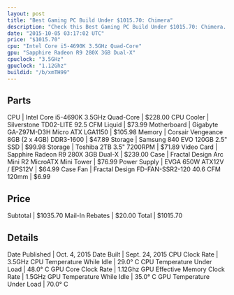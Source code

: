 ```yaml
---
layout: post
title: "Best Gaming PC Build Under $1015.70: Chimera"
description: "Check this Best Gaming PC Build Under $1015.70: Chimera. CPU: Intel Core i5-4690K 3.5GHz Quad-Core, CPU Cooler: Silverstone TD02-LITE 92.5 CFM Liquid, Motherboard: Gigabyt"
date: "2015-10-05 03:17:02 UTC"
price: "$1015.70"
cpu: "Intel Core i5-4690K 3.5GHz Quad-Core"
gpu: "Sapphire Radeon R9 280X 3GB Dual-X"
cpuclock: "3.5GHz"
gpuclock: "1.12Ghz"
buildid: "/b/xmTH99"
---
```


## Parts

CPU | Intel Core i5-4690K 3.5GHz Quad-Core | $228.00
CPU Cooler | Silverstone TD02-LITE 92.5 CFM Liquid | $73.99
Motherboard | Gigabyte GA-Z97M-D3H Micro ATX LGA1150 | $105.98
Memory | Corsair Vengeance 8GB (2 x 4GB) DDR3-1600 | $47.89
Storage | Samsung 840 EVO 120GB 2.5" SSD | $99.98
Storage | Toshiba  2TB 3.5" 7200RPM | $71.89
Video Card | Sapphire Radeon R9 280X 3GB Dual-X | $239.00
Case | Fractal Design Arc Mini R2 MicroATX Mini Tower | $76.99
Power Supply | EVGA 650W ATX12V / EPS12V | $64.99
Case Fan | Fractal Design FD-FAN-SSR2-120 40.6 CFM 120mm | $6.99

## Price

Subtotal | $1035.70
Mail-In Rebates | $20.00
Total | $1015.70

## Details

Date Published | Oct. 4, 2015
Date Built | Sept. 24, 2015
CPU Clock Rate | 3.5GHz
CPU Temperature While Idle | 29.0° C
CPU Temperature Under Load | 48.0° C
GPU Core Clock Rate | 1.12Ghz
GPU Effective Memory Clock Rate | 1.5GHz
GPU Temperature While Idle | 35.0° C
GPU Temperature Under Load | 70.0° C